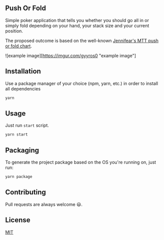 ## Push Or Fold

Simple poker application that tells you whether you should go all in or simply fold depending on your hand, your stack
size and your current position.

The proposed outcome is based on the well-known
[Jennifear's MTT push or fold chart](https://docs.google.com/spreadsheets/d/1hHM04qRKysOVj0IoiW6EZpWFSVB2U3Oscg4-B2_0xog/edit?hl=en_US&hl=en_US#gid=3).

![example image][https://imgur.com/gyyros0 "example image"]

## Installation

Use a package manager of your choice (npm, yarn, etc.) in order to install all dependencies

```bash
yarn
```

## Usage

Just run `start` script.

```bash
yarn start
```

## Packaging

To generate the project package based on the OS you're running on, just run:

```bash
yarn package
```

## Contributing

Pull requests are always welcome 😃.

## License

[MIT](https://choosealicense.com/licenses/mit/)
